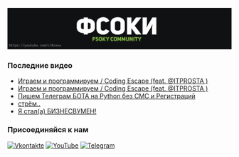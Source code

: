 [![Header](https://github.com/Fsoky/Fsoky/blob/main/assets/header-github.jpg)](https://youtube.com/c/Фсоки)

### Последние видео
<!-- YOUTUBE:START -->
- [Играем и программируем / Coding Escape &lpar;feat. @ITPROSTA &rpar;](https://www.youtube.com/watch?v=nmRHtKMOOxo)
- [Играем и программируем / Coding Escape &lpar;feat. @ITPROSTA &rpar;](https://www.youtube.com/watch?v=7BElsCf-6rQ)
- [Пишем Телеграм БОТА на Python без СМС и Регистраций](https://www.youtube.com/watch?v=tnwH-oU-wBk)
- [стрём..](https://www.youtube.com/watch?v=RghvayZFjIA)
- [Я стал&lpar;а&rpar; БИЗНЕСВУМЕН!](https://www.youtube.com/watch?v=RX8vP-HWscI)
<!-- YOUTUBE:END -->

### Присоединяйся к нам
[![Vkontakte](https://img.shields.io/badge/Vkontakte-black?style=for-the-badge&logo=VK)](https://vk.com/fsoky)
[![YouTube](https://img.shields.io/badge/YouTube-red?style=for-the-badge&logo=YouTube)](https://youtube.com/c/Фсоки)
[![Telegram](https://img.shields.io/badge/Telegram-blue?style=for-the-badge&logo=Telegram)](https://t.me/fsokycommunity)
